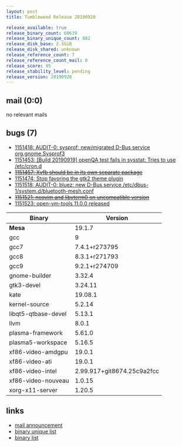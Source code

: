 ```yaml
---
layout: post
title: Tumbleweed Release 20190920

release_available: true
release_binary_count: 60639
release_binary_unique_count: 882
release_disk_base: 2.5GiB
release_disk_shared: unknown
release_reference_count: 7
release_reference_count_mail: 0
release_score: 95
release_stability_level: pending
release_version: 20190920
---
```


## mail (0:0)

no relevant mails

## bugs (7)

<!--more-->

- [1151418: AUDIT-0: sysprof: new/migrated D-Bus service org.gnome.Sysprof3](https://bugzilla.opensuse.org/show_bug.cgi?id=1151418)
- [1151453: \[Build 20190919\] openQA test fails in sysstat: Tries to use /etc/cron.d](https://bugzilla.opensuse.org/show_bug.cgi?id=1151453)
- ~~[1151457: Xvfb should be in its own separate package](https://bugzilla.opensuse.org/show_bug.cgi?id=1151457)~~
- [1151474: Stop favoring the gtk2 theme plugin](https://bugzilla.opensuse.org/show_bug.cgi?id=1151474)
- [1151518: AUDIT-0: bluez: new D-Bus service /etc/dbus-1/system.d/bluetooth-mesh.conf](https://bugzilla.opensuse.org/show_bug.cgi?id=1151518)
- ~~[1151521: neovim and libvterm0 on uncompatible version](https://bugzilla.opensuse.org/show_bug.cgi?id=1151521)~~
- [1151523: open-vm-tools 11.0.0 released](https://bugzilla.opensuse.org/show_bug.cgi?id=1151523)

Binary | Version
--- | ---
**Mesa** | 19.1.7
gcc | 9
gcc7 | 7.4.1+r273795
gcc8 | 8.3.1+r271793
gcc9 | 9.2.1+r274709
gnome-builder | 3.32.4
gtk3-devel | 3.24.11
kate | 19.08.1
kernel-source | 5.2.14
libqt5-qtbase-devel | 5.13.1
llvm | 8.0.1
plasma-framework | 5.61.0
plasma5-workspace | 5.16.5
xf86-video-amdgpu | 19.0.1
xf86-video-ati | 19.0.1
xf86-video-intel | 2.99.917+git8674.25c9a2fcc
xf86-video-nouveau | 1.0.15
xorg-x11-server | 1.20.5

## links

- [mail announcement](https://lists.opensuse.org/opensuse-factory/2019-09/msg00207.html)
- [binary unique list](http://download.opensuse.org/history/20190920/rpm.unique.list)
- [binary list](http://download.opensuse.org/history/20190920/rpm.list)
